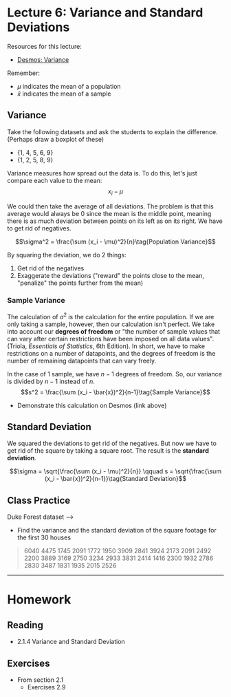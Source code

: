 # Lecture 6: Variance and Standard Deviations
Resources for this lecture:
* [Desmos: Variance](https://www.desmos.com/calculator/780ec2028e)

Remember:
* $\mu$ indicates the mean of a population
* $\bar{x}$ indicates the mean of a sample

## Variance
Take the following datasets and ask the students to explain the difference. (Perhaps draw a boxplot of these)
* {1, 4, 5, 6, 9}
* {1, 2, 5, 8, 9}

Variance measures how spread out the data is. To do this, let's just compare each value to the mean:
$$x_i - \mu\tag{Deviation}$$

We could then take the average of all deviations. The problem is that this average would always be 0 since the mean is the middle point, meaning there is as much deviation between points on its left as on its right. We have to get rid of negatives.

$$\sigma^2  = \frac{\sum (x_i - \mu)^2}{n}\tag{Population Variance}$$

By squaring the deviation, we do 2 things:
1. Get rid of the negatives
2. Exaggerate the deviations ("reward" the points close to the mean, "penalize" the points further from the mean)

### Sample Variance
The calculation of $\sigma^2$ is the calculation for the entire population. If we are only taking a sample, however, then our calculation isn't perfect. We take into account our __degrees of freedom__ or "the number of sample values that can vary after certain restrictions have been imposed on all data values". (Triola, *Essentials of Statistics*, 6th Edition). In short, we have to make restrictions on a number of datapoints, and the degrees of freedom is the number of remaining datapoints that can vary freely.

In the case of 1 sample, we have $n-1$ degrees of freedom. So, our variance is divided by $n-1$ instead of $n$.
$$s^2  = \frac{\sum (x_i - \bar{x})^2}{n-1}\tag{Sample Variance}$$

* Demonstrate this calculation on Desmos (link above)

## Standard Deviation
We squared the deviations to get rid of the negatives. But now we have to get rid of the square by taking a square root. The result is the __standard deviation__.

$$\sigma  = \sqrt{\frac{\sum (x_i - \mu)^2}{n}} \qquad s  = \sqrt{\frac{\sum (x_i - \bar{x})^2}{n-1}}\tag{Standard Deviation}$$

## Class Practice
Duke Forest dataset --> 
* Find the variance and the standard deviation of the square footage for the first 30 houses
> 6040	4475 	1745 	2091 	1772
> 1950	3909	2841	3924	2173
> 2091	2492	2200	3889	3169
> 2750	3234	2933	3831	2414
> 1416	2300	1932	2786	2830
> 3487	1831	1935	2015	2526


-----
# Homework
## Reading
* 2.1.4 Variance and Standard Deviation

## Exercises
* From section 2.1
  * Exercises 2.9